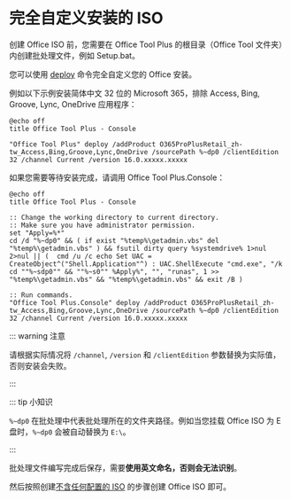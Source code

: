 # 完全自定义安装的 ISO

创建 Office ISO 前，您需要在 Office Tool Plus 的根目录（Office Tool 文件夹）内创建批处理文件，例如 Setup.bat。

您可以使用 [deploy](/zh-tw/commands/deploy.md) 命令完全自定义您的 Office 安装。

例如以下示例安装简体中文 32 位的 Microsoft 365，排除 Access, Bing, Groove, Lync, OneDrive 应用程序：

``` batch
@echo off
title Office Tool Plus - Console

"Office Tool Plus" deploy /addProduct O365ProPlusRetail_zh-tw_Access,Bing,Groove,Lync,OneDrive /sourcePath %~dp0 /clientEdition 32 /channel Current /version 16.0.xxxxx.xxxxx
```

如果您需要等待安装完成，请调用 Office Tool Plus.Console：

``` batch
@echo off
title Office Tool Plus - Console

:: Change the working directory to current directory.
:: Make sure you have administrator permission.
set "Apply=%*"
cd /d "%~dp0" && ( if exist "%temp%\getadmin.vbs" del "%temp%\getadmin.vbs" ) && fsutil dirty query %systemdrive% 1>nul 2>nul || (  cmd /u /c echo Set UAC = CreateObject^("Shell.Application"^) : UAC.ShellExecute "cmd.exe", "/k cd ""%~sdp0"" && ""%~s0"" %Apply%", "", "runas", 1 >> "%temp%\getadmin.vbs" && "%temp%\getadmin.vbs" && exit /B )

:: Run commands.
"Office Tool Plus.Console" deploy /addProduct O365ProPlusRetail_zh-tw_Access,Bing,Groove,Lync,OneDrive /sourcePath %~dp0 /clientEdition 32 /channel Current /version 16.0.xxxxx.xxxxx
```

::: warning 注意

请根据实际情况将 `/channel`, `/version` 和 `/clientEdition` 参数替换为实际值，否则安装会失败。

:::

::: tip 小知识

`%~dp0` 在批处理中代表批处理所在的文件夹路径。例如当您挂载 Office ISO 为 E 盘时，`%~dp0` 会被自动替换为 `E:\`。

:::

批处理文件编写完成后保存，需要**使用英文命名，否则会无法识别**。

然后按照创建[不含任何配置的 ISO](basic.md) 的步骤创建 Office ISO 即可。
